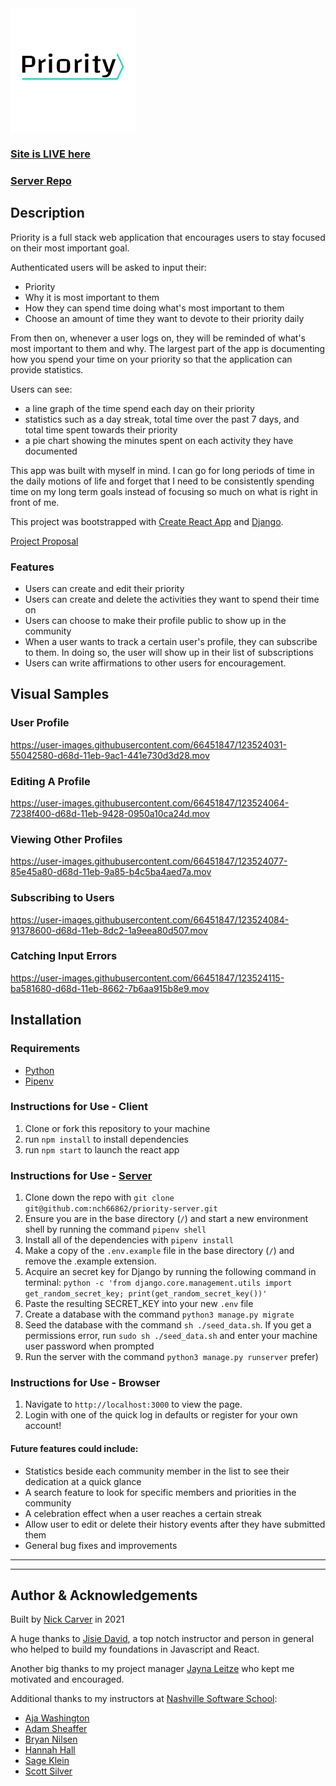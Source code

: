 <img align="center" src="./src/components/images/PriorityLogo.png" alt="priority logo" />


### [Site is LIVE here](https://nac-priority.netlify.app)

### [Server Repo](https://github.com/nch66862/priority-server)

## Description

Priority is a full stack web application that encourages users to stay focused on their most important goal.

Authenticated users will be asked to input their:
- Priority
- Why it is most important to them
- How they can spend time doing what's most important to them
- Choose an amount of time they want to devote to their priority daily

From then on, whenever a user logs on, they will be reminded of what's most important to them and why. The largest part of the app is documenting how you spend your time on your priority so that the application can provide statistics.

Users can see:
- a line graph of the time spend each day on their priority
- statistics such as a day streak, total time over the past 7 days, and <br> total time spent towards their priority
- a pie chart showing the minutes spent on each activity they have documented

This app was built with myself in mind. I can go for long periods of time in the daily motions of life and forget that I need to be consistently spending time on my long term goals instead of focusing so much on what is right in front of me.

This project was bootstrapped with [Create React App](https://github.com/facebook/create-react-app) and [Django](https://www.djangoproject.com).

[Project Proposal](https://docs.google.com/document/d/1hWcwqWuwjGNk45gfJ5714pmSB3QSZVYeVX3WvzVS6xA)

### Features

- Users can create and edit their priority
- Users can create and delete the activities they want to spend their time on
- Users can choose to make their profile public to show up in the community
- When a user wants to track a certain user's profile, they can subscribe to them. In doing so, the user will show up in their list of subscriptions
- Users can write affirmations to other users for encouragement.

## Visual Samples

### User Profile
https://user-images.githubusercontent.com/66451847/123524031-55042580-d68d-11eb-9ac1-441e730d3d28.mov

### Editing A Profile
https://user-images.githubusercontent.com/66451847/123524064-7238f400-d68d-11eb-9428-0950a10ca24d.mov

### Viewing Other Profiles
https://user-images.githubusercontent.com/66451847/123524077-85e45a80-d68d-11eb-9a85-b4c5ba4aed7a.mov

### Subscribing to Users
https://user-images.githubusercontent.com/66451847/123524084-91378600-d68d-11eb-8dc2-1a9eea80d507.mov

### Catching Input Errors
https://user-images.githubusercontent.com/66451847/123524115-ba581680-d68d-11eb-8662-7b6aa915b8e9.mov

## Installation

### Requirements

- [Python](https://www.python.org)
- [Pipenv](https://pypi.org/project/pipenv/)

### Instructions for Use - Client
1. Clone or fork this repository to your machine
2. run `npm install` to install dependencies
3. run `npm start` to launch the react app

### Instructions for Use - [Server](https://github.com/nch66862/priority-server)
1. Clone down the repo with `git clone git@github.com:nch66862/priority-server.git`
2. Ensure you are in the base directory (`/`) and start a new environment shell by running the command `pipenv shell`
3. Install all of the dependencies with `pipenv install`
4. Make a copy of the `.env.example` file in the base directory (`/`) and remove the .example extension.
5. Acquire an secret key for Django by running the following command in terminal:
`python -c 'from django.core.management.utils import get_random_secret_key; print(get_random_secret_key())'`
6. Paste the resulting SECRET_KEY into your new `.env` file
7. Create a database with the command `python3 manage.py migrate`
8. Seed the database with the command `sh ./seed_data.sh`. If you get a permissions error, run `sudo sh ./seed_data.sh` and enter your machine user password when prompted
9. Run the server with the command `python3 manage.py runserver`
prefer)

### Instructions for Use - Browser
1. Navigate to `http://localhost:3000` to view the page. 
2. Login with one of the quick log in defaults or register for your own account!

#### Future features could include:
- Statistics beside each community member in the list to see their dedication at a quick glance
- A search feature to look for specific members and priorities in the community
- A celebration effect when a user reaches a certain streak
- Allow user to edit or delete their history events after they have submitted them
- General bug fixes and improvements
---
---

## Author & Acknowledgements

Built by [Nick Carver](https://github.com/nch66862) in 2021

A huge thanks to [Jisie David](https://github.com/jisie), a top notch instructor and person in general who helped to build my foundations in Javascript and React.

Another big thanks to my project manager [Jayna Leitze](https://github.com/JaynaLeitze) who kept me motivated and encouraged.

Additional thanks to my instructors at [Nashville Software School](http://www.nashvillesoftwareschool.com):
- [Aja Washington](https://github.com/ajawashington)
- [Adam Sheaffer](https://github.com/AdamSheaffer)
- [Bryan Nilsen](https://github.com/BryanNilsen)
- [Hannah Hall](https://github.com/hannahhall)
- [Sage Klein](https://github.com/sageklein)
- [Scott Silver](https://github.com/Scott47)
